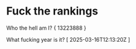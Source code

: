 # Fuck the rankings

Who the hell am I?
{ 13223888 }

What fucking year is it?
[ 2025-03-16T12:13:20Z ]

